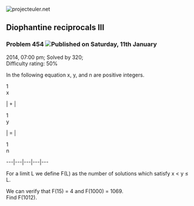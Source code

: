 ![projecteuler.net](images/print_page_logo.png)

## Diophantine reciprocals III

### Problem 454 ![](images/icon_info.png)Published on Saturday, 11th January
2014, 07:00 pm; Solved by 320;  
Difficulty rating: 50%

In the following equation x, y, and n are positive integers.

1  
x

|  \+  |

1  
y

|  =  |

1  
n  
  
---|---|---|---|---  
  
For a limit L we define F(L) as the number of solutions which satisfy x &lt; y
≤ L.

We can verify that F(15) = 4 and F(1000) = 1069.  
Find F(1012).

  
  

